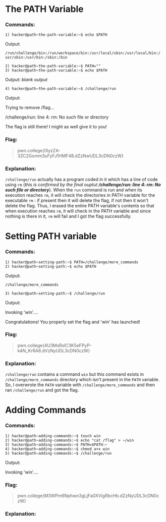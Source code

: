 # The PATH Variable
### Commands:
```
1) hacker@path~the-path-variable:~$ echo $PATH
```
Output:

`/run/challenge/bin:/run/workspace/bin:/usr/local/sbin:/usr/local/bin:/usr/sbin:/usr/bin:/sbin:/bin`
```
2) hacker@path~the-path-variable:~$ PATH=""
3) hacker@path~the-path-variable:~$ echo $PATH
```
Output: _blank output_
```
4) hacker@path~the-path-variable:~$ /challenge/run
```
Output:

Trying to remove /flag...

/challenge/run: line 4: rm: No such file or directory

The flag is still there! I might as well give it to you!
### Flag:
>pwn.college{0lyzZA-3ZC2Gomm3uFyFJ1HMF48.dZzNwUDL3cDN0czW}
### Explanation:
`/challenge/run` actually has a program coded in it which has a line of code using `rm` (_this is confirmed by the final ouptut **/challenge/run: line 4: rm: No such file or directory**_).
When the `run` command is run and when its execution reaches `rm`, it will check the directories in PATH variable for the executable `rm` : if present then it will delete the flag, if not then it won't delete the flag.
Thus, I erased the entire PATH variable's contents so that when execution reaches `rm`, it will check in the PATH variable and since nothing is there in it, `rm` will fail and I got the flag successfully.

# Setting PATH variable
### Commands:
```
1) hacker@path~setting-path:~$ PATH=/challenge/more_commands
2) hacker@path~setting-path:~$ echo $PATH
```
Output:

`/challenge/more_commands`
```
3) hacker@path~setting-path:~$ /challenge/run
```
Output:

Invoking 'win'....

Congratulations! You properly set the flag and 'win' has launched!
### Flag:
>pwn.college{4U3MsRslC3K5eFPyP-k4N_KrRA8.dVzNyUDL3cDN0czW}
### Explanation:
`/challenge/run` contains a command `win` but this command exists in `/challenge/more_commands` directory which isn't present in the `PATH` variable. So, I overwrote the `PATH` variable with `/challenge/more_commands` and then ran `/challenge/run` and got the flag.

# Adding Commands
### Commands:
```
1) hacker@path~adding-commands:~$ touch win
2) hacker@path~adding-commands:~$ echo "cat /flag" > ~/win
3) hacker@path~adding-commands:~$ PATH=$PATH:~
4) hacker@path~adding-commands:~$ chmod a+x win
5) hacker@path~adding-commands:~$ /challenge/run
```
Output:

Invoking 'win'....
### Flag:
>pwn.college{M3WPm6Nphwn3gLjFa0XVigRbcHb.dZzNyUDL3cDN0czW}
### Explanation:


# 
